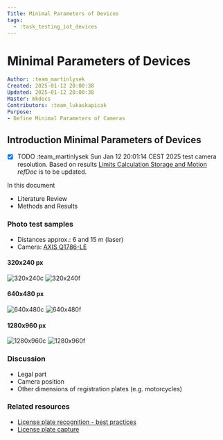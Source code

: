 ```yaml
---
Title: Minimal Parameters of Devices
tags:
  - :task_testing_iot_devices
---
```


# Minimal Parameters of Devices

```yaml
Author: :team_martinlysek
Created: 2025-01-12 20:00:38
Updated: 2025-01-12 20:00:38
Master: mkdocs
Contributors: :team_lukaskapicak
Purpose:
- Define Minimal Parameters of Cameras
```

## Introduction Minimal Parameters of Devices

- [x] TODO :team_martinlysek Sun Jan 12 20:01:14 CEST 2025 test camera resolution. Based on results [Limits Calculation Storage and Motion](/development_common/limits_calculations_storage_and_motion#limits-calculation-storage-and-motion) *refDoc* is to be updated. 

In this document

- Literature Review
- Methods and Results

### Photo test samples

- Distances approx.: 6 and 15 m (laser)
- Camera: [AXIS Q1786-LE](https://www.axis.com/products/axis-q1786-le/support)

#### 320x240 px  

![320x240c](https://github.com/user-attachments/assets/18b48ad4-9c5a-4c0e-83f0-4e91fc4bba0d)
![320x240f](https://github.com/user-attachments/assets/b149572d-c35e-47ff-b418-6bd10bd701a3)

#### 640x480 px  

![640x480c](https://github.com/user-attachments/assets/8af2df7a-1ace-4cb0-a13a-fe98e9029c73)
![640x480f](https://github.com/user-attachments/assets/69e9d75b-8913-4af2-a5be-66ad1b947156)

#### 1280x960 px

![1280x960c](https://github.com/user-attachments/assets/2c3464fd-bcce-4446-be5c-ddb361e9d89c)
![1280x960f](https://github.com/user-attachments/assets/e1f006fa-aa5d-4be2-8484-8ab882f6c252)

### Discussion

- Legal part
- Camera position
- Other dimensions of registration plates (e.g. motorcycles)

### Related resources

- [License plate recognition - best practices](https://www.vaxtor.com/wp-content/uploads/2023/06/License-Plate-Recognition-Best-practices-06062023.pdf)
- [License plate capture](https://www.axis.com/dam/public/f4/76/27/license-plate-capture-en-US-335780.pdf)
